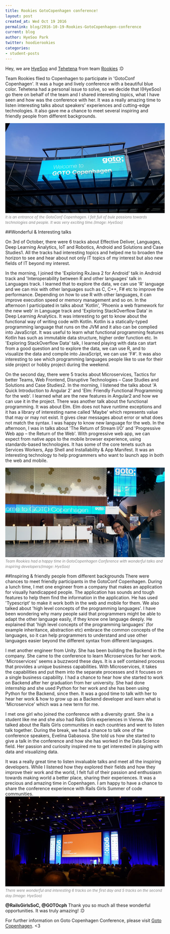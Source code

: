 ```yaml
---
title: Rookies GotoCopenhagen conference!
layout: post
created_at: Wed Oct 19 2016
permalink: blog/2016-10-19-Rookies-GotoCopenhagen-conference
current: blog
author: HyeSoo Park
twitter: hoodierookies
categories:
- student-posts
---
```


Hey, we are [HyeSoo](https://github.com/flyjwayur) and [Tehetena](https://github.com/titay2) from team [Rookies](https://twitter.com/hoodierookies) :D

Team Rookies flied to Copenhagen to participate in 'GotoConf Copenhagen'. It was a huge and lively conference with a beautiful blue color. Tehetena had a personal issue to solve, so we decide that I(HyeSoo) go there on behalf of the team and I shared interesting topics, what I have seen and how was the conference with her. It was a really amazing time to listen interesting talks about speakers' experiences and cutting-edge technologies. It also gave me a chance to meet several inspiring and friendly people from different backgrounds.

![Blue passion towards technologies and people](/img/blog/2016/team-Rookies-GotoConfGPH-Blue.jpg)<br>
<font color="grey"><small><i>It is an entrance of the GotoConf Copenhagen. I felt full of bule passions towards technologies and people. It was very exciting time.(Image: HyeSoo)</i></small></font>


##Wonderful & Interesting talks

On 3rd of October, there were 6 tracks about Effective Deliver, Languages, Deep Learning Analytics, IoT and Robotics, Android and Solutions and Case Studies1. All the tracks had interesting topics and helped me to broaden the horizon to see and hear about not only IT topics of my interest but also new fields of IT beyond my interest.

In the morning, I joined the 'Exploring RxJava 2 for Android' talk in Android track and
'Interoperability between R and other languages' talk in Languages track. I learned that to explore the data, we can use 'R' language and we can mix with other languages such as C, C++, F# etc to improve the performance. Depending on how to use R with other languages, it can improve execution speed or memory management and so on.
In the afternoon I participated in talks about 'Kotlin', 'Phoenix a web framework for the new web' in Language track and 'Exploring StackOverflow Data' in Deep Learning Analytics.
It was interesting to get to know about the functional way of writing code with Kotlin. Kotlin is a statically-typed programming language that runs on the JVM and it also can be complied into JavaScript. It was useful to learn what functional programming features Kotlin has such as immutable data structure, higher order function etc.
In 'Exploring StackOverflow Data' talk, I learned playing with data can start from a good question and to explore the data, we can use R, and to visualize the data and compile into JavaScript, we can use 'F#'. It was also interesting to see which programming languages people like to use for their side project or hobby project during the weekend.

On the second day, there were 5 tracks about Microservices, Tactics for better Teams, Web Frontend, Disruptive Technologies – Case Studies and Solutions and Case Studies2.
In the morning, I listened the talks about 'A Quick Introduction to Angular 2' and 'Elm: Friendly Functional Programming for the web'.
I learned what are the new features in Angular2 and how we can use it in the project. There was another talk about the functional programming. It was about Elm. Elm does not have runtime exceptions and it has a library of interesting name called 'Maybe' which represents value that may or may not exist. It gives clear messages about error or what does not match the syntax. I was happy to know new language for the web.
In the afternoon, I was in talks about 'The Return of Stream I/O' and 'Progressive Web app – the Return of the Web'. With progressive web app, we can expect from native apps to the mobile browser experience, using standards-based technologies. It has some of the core tenets such as Services Workers, App Shell and Installability & App Manifest. It was an interesting technology to help programmers who want to launch app in both the web and mobile.

![Happy time in GotoCopenhagen](/img/blog/2016/team-Rookies-GotoConfGPH-HyeSoo.jpg)<br>
<font color="grey"><small><i>Team Rookies had a happy time in GotoCopenhagen Conference with wonderful talks and inspiring developers(Image: HyeSoo)</i></small></font>


##Inspiring & friendly people from different backgrounds
There were chances to meet friendly participants in the GotoConf Copenhagen. During a lunch time, I met one engineer from a company that makes an application for visually handicapped people. The application has sounds and tough features to help them find the information in the application. He has used 'Typescript' to make it work both in the web and mobile for them. We also talked about 'high level concepts of the programming languages'. I have been wondering why many people said that programmers might be able to adapt the other language easily, if they know one language deeply. He explained that 'high level concepts of the programming languages' (for example inheritance, abstraction etc) embrace the common concepts of the languages, so it can help programmers to understand and use other languages easier beyond the different syntax from different languages.

I met another engineer from Unity. She has been building the Backend in the company. She came to the conference to learn Microservices for her work. 'Microservices' seems a buzzword these days. It is a self contained process that provides a unique business capabilities. With Microservices, it takes the capabilities and put them into the separate processes and it focuses on a single business capability. I had a chance to hear how she started to work on Backend after her graduation from her university. She had done internship and she used Python for her work and she has been using Python for the Backend, since then. It was a good time to talk with her to hear her work & how to grow up as a Backend developer and learn what is 'Microservice' which was a new term for me.

I met one girl who joined the conference with a diversity grant. She is a student like me and she also had Rails Girls experiences in Vienna. We talked about the Rails Girls communities in each countries and went to listen talk together. During the break, we had a chance to talk one of the conference speakers, Evelina Gabasova. She told us how she started to give a talk in the conference and how she has worked in the Data Science field. Her passion and curiosity inspired me to get interested in playing with data and visualizing data.

It was a really great time to listen invaluable talks and meet all the inspiring developers. While I listened how they explored their fields and how they improve their work and the world, I felt full of their passion and enthusiasm towards making world a better place, sharing their experiences.
It was a precious and amazing time in Copenhagen.
I am happy to have a chance to share the conference experience with Rails Girls Summer of code communities.
![Wonderful and Interesting talks](/img/blog/2016/team-Rookies-GotoConfGPH-talk.jpg)<br>
<font color="grey"><small><i>There were wonderful and interesting 6 tracks on the first day and 5 tracks on the second day.(Image: HyeSoo)</i></small></font>

**@RailsGirlsSoC, @GOTOcph**
Thank you so much all these wonderful opportunities. It was truly amazing! :D   

For further information on Goto Copenhagen Conference, please visit [Goto Copenhagen](https://gotocon.com/cph-2016/).
<3
